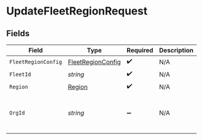 # UpdateFleetRegionRequest


## Fields

| Field                                                         | Type                                                          | Required                                                      | Description                                                   | Example                                                       |
| ------------------------------------------------------------- | ------------------------------------------------------------- | ------------------------------------------------------------- | ------------------------------------------------------------- | ------------------------------------------------------------- |
| `FleetRegionConfig`                                           | [FleetRegionConfig](../../Models/Shared/FleetRegionConfig.md) | :heavy_check_mark:                                            | N/A                                                           |                                                               |
| `FleetId`                                                     | *string*                                                      | :heavy_check_mark:                                            | N/A                                                           |                                                               |
| `Region`                                                      | [Region](../../Models/Shared/Region.md)                       | :heavy_check_mark:                                            | N/A                                                           |                                                               |
| `OrgId`                                                       | *string*                                                      | :heavy_minus_sign:                                            | N/A                                                           | org-6f706e83-0ec1-437a-9a46-7d4281eb2f39                      |